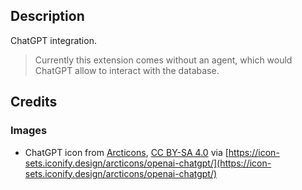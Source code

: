 ## Description

ChatGPT integration.

> Currently this extension comes without an agent, which would ChatGPT allow to interact with the database. 


## Credits

### Images

 - ChatGPT icon from [Arcticons](https://arcticons.onnno.nl/), [CC BY-SA 4.0](https://creativecommons.org/licenses/by-sa/4.0/) via [https://icon-sets.iconify.design/arcticons/openai-chatgpt/](https://icon-sets.iconify.design/arcticons/openai-chatgpt/)